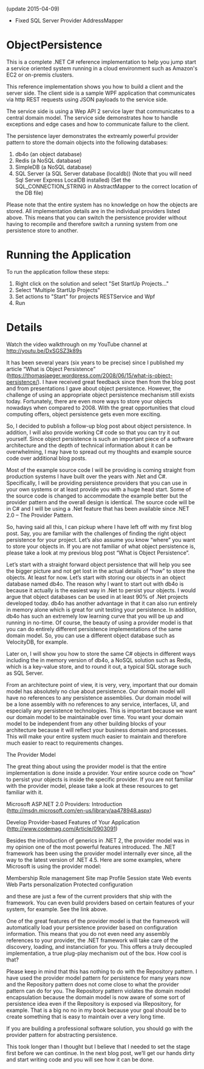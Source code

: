(update 2015-04-09)
- Fixed SQL Server Provider AddressMapper

ObjectPersistence
=================

This is a complete .NET C# reference implementation to help you jump start a service oriented system running in a cloud
environment such as Amazon's EC2 or on-premis clusters. 

This reference implementation shows you how to build a client and the server side. The client side is a sample WPF
application that communicates via http REST requests using JSON payloads to the service side. 

The service side is using a Wep API 2 service layer that communicates to a central domain model. The service side
demonstrates how to handle exceptions and edge cases and how to communicate failure to the client.

The persistence layer demonstrates the extreamly powerful provider pattern to store the domain objects into the
following databases:

1. db4o (an object database)
2. Redis (a NoSQL database)
3. SimpleDB (a NoSQL database)
4. SQL Server (a SQL Server database (localdb))
   (Note that you will need Sql Server Express LocalDB installed)
   (Set the SQL_CONNECTION_STRING in AbstractMapper to the correct location of the DB file)

Please note that the entire system has no knowledge on how the objects are stored. All implementation details
are in the individual providers listed above. This means that you can switch the persistence provider without
having to recompile and therefore switch a running system from one persistence store to another.


Running the Application
=======================
To run the application follow these steps:
1. Right click on the solution and select "Set StartUp Projects..."
2. Select "Multiple StartUp Projects"
3. Set actions to "Start" for projects RESTService and Wpf
4. Run


Details
=======
Watch the video walkthrough on my YouTube channel at http://youtu.be/DxSGSZ3k89s

It has been several years (six years to be precise) since I published my article 
“What is Object Persistence” (https://thomasjaeger.wordpress.com/2008/06/15/what-is-object-persistence/). I have
received great feedback since then from the blog post and from presentations I gave about object persistence. 
However, the challenge of using an appropriate object persistence mechanism still exists today. Fortunately, 
there are even more ways to store your objects nowadays when compared to 2008. With the great opportunities 
that cloud computing offers, object persistence gets even more exciting.

So, I decided to publish a follow-up blog post about object persistence. In addition, I will also provide 
working C# code so that you can try it out yourself. Since object persistence is such an important piece of a 
software architecture and the depth of technical information about it can be overwhelming, I may have to 
spread out my thoughts and example source code over additional blog posts.

Most of the example source code I will be providing is coming straight from production systems I have built 
over the years with .Net and C#. Specifically, I will be providing persistence providers that you can use 
in your own systems or at least provide you with a huge head start. Some of the source code is changed to 
accommodate the example better but the provider pattern and the overall design is identical. The source 
code will be in C# and I will be using a .Net feature that has been available since 
.NET 2.0 – The Provider Pattern.

So, having said all this, I can pickup where I have left off with my first blog post. Say, you are familiar 
with the challenges of finding the right object persistence for your project. Let’s also assume you know 
“where” you want to store your objects in. If you are not familiar of what object persistence is, please 
take a look at my previous blog post “What is Object Persistence”.

Let’s start with a straight forward object persistence that will help you see the bigger picture and not 
get lost in the actual details of “how” to store the objects. At least for now. Let’s start with storing 
our objects in an object database named db4o. The reason why I want to start out with db4o is because it 
actually is the easiest way in .Net to persist your objects. I would argue that object databases can be 
used in at least 90% of .Net projects developed today. db4o has another advantage in that it can also run 
entirely in memory alone which is great for unit testing your persistence. In addition, db4o has such an 
extremely low learning curve that you will be up and running in no-time. Of course, the beauty of using 
a provider model is that you can do entirely different persistence implementations of the same domain 
model. So, you can use a different object database such as VelocityDB, for example.

Later on, I will show you how to store the same C# objects in different ways including the in memory 
version of db4o, a NoSQL solution such as Redis, which is a key-value store, and to round it out, a 
typical SQL storage such as SQL Server.

From an architecture point of view, it is very, very, important that our domain model has absolutely no 
clue about persistence. Our domain model will have no references to any persistence assemblies. Our 
domain model will be a lone assembly with no references to any service, interfaces, UI, and especially 
any persistence technologies. This is important because we want our domain model to be maintainable over 
time. You want your domain model to be independent from any other building blocks of your architecture 
because it will reflect your business domain and processes. This will make your entire system much easier 
to maintain and therefore much easier to react to requirements changes.

The Provider Model

The great thing about using the provider model is that the entire implementation is done inside a 
provider. Your entire source code on “how” to persist your objects is inside the specific provider. If 
you are not familiar with the provider model, please take a look at these resources to get familiar with it.

Microsoft ASP.NET 2.0 Providers: Introduction
(http://msdn.microsoft.com/en-us/library/aa478948.aspx)

Develop Provider-based Features of Your Application
(http://www.codemag.com/Article/0903091)

Besides the introduction of generics in .NET 2, the provider model was in my opinion one of the most 
powerful features introduced. The .NET framework has been using the provider model internally ever since, 
all the way to the latest version of .NET 4.5. Here are some examples, where Microsoft is using 
the provider model:

Membership
Role management
Site map
Profile
Session state
Web events
Web Parts personalization
Protected configuration

and these are just a few of the current providers that ship with the framework. You can even build 
providers based on certain features of your system, for example. See the link above.

One of the great features of the provider model is that the framework will automatically load your 
persistence provider based on configuration information. This means that you do not even need any 
assembly references to your provider, the .NET framework will take care of the discovery, loading, 
and instanciation for you. This offers a truly decoupled implementation, a true plug-play 
mechanism out of the box. How cool is that?

Please keep in mind that this has nothing to do with the Repository pattern. I have used the 
provider model pattern for persistence for many years now and the Repository pattern does not come 
close to what the provider pattern can do for you. The Repository pattern violates the domain 
model encapsulation because the domain model is now aware of some sort of persistence idea even if 
the Repository is exposed via IRepository, for example. That is a big no no in my book because 
your goal should be to create something that is easy to maintain over a very long time.

If you are building a professional software solution, you should go with the provider 
pattern for abstracting persistence.

This took longer than I thought but I believe that I needed to set the stage first before we can 
continue. In the next blog post, we’ll get our hands dirty and start writing code and you 
will see how it can be done.
